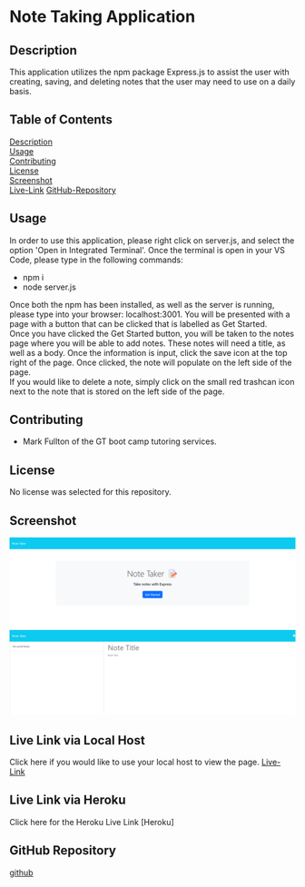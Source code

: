 # Note Taking Application 


## Description

This application utilizes the npm package Express.js to assist the user with creating, saving, and deleting notes that the user may need to use on a daily basis.


## Table of Contents

[Description](#Description)    
[Usage](#Usage)     
[Contributing](#Contributing)     
[License](#License)     
[Screenshot](#Screenshot)     
[Live-Link](#Live-Link)
[GitHub-Repository](#GitHub-Repository)         


## Usage
In order to use this application, please right click on server.js, and select the option 'Open in Integrated Terminal'.  Once the terminal is open in your VS Code, please type in the following commands:       

* npm i
* node server.js          

Once both the npm has been installed, as well as the server is running, please type into your browser: localhost:3001. You will be presented with a page with a button that can be clicked that is labelled as Get Started.            
Once you have clicked the Get Started button, you will be taken to the notes page where you will be able to add notes.  These notes will need a title, as well as a body.  Once the information is input, click the save icon at the top right of the page.  Once clicked, the note will populate on the left side of the page.    
If you would like to delete a note, simply click on the small red trashcan icon next to the note that is stored on the left side of the page.     

## Contributing

* Mark Fullton of the GT boot camp tutoring services.     

## License

No license was selected for this repository.     

## Screenshot
![Screenshot](./Develop/public/assets/images/localhost_3001_.png)
![Screenshot](./Develop/public/assets/images/localhost_3001_notes.png)

## Live Link via Local Host
Click here if you would like to use your local host to view the page.
[Live-Link](http://localhost:3001/)       

## Live Link via Heroku           
Click here for the Heroku Live Link
[Heroku]


## GitHub Repository
[github](https://github.com/jjray84/Note-Taking-App)







